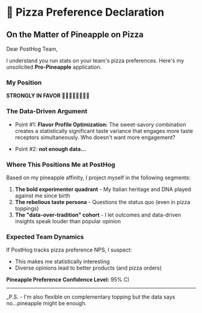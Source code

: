 # 🍕 Pizza Preference Declaration

## On the Matter of Pineapple on Pizza

Dear PostHog Team,

I understand you run stats on your team's pizza preferences. Here's my unsolicited **Pro-Pineapple** application.

### My Position

**STRONGLY IN FAVOR** 🍍🍍🍍🍍🍍🍍🍍🍍

### The Data-Driven Argument

- Point #1: **Flavor Profile Optimization:** The sweet-savory combination creates a statistically significant taste variance that engages more taste receptors simultaneously. Who doesn't want more engagement?

- Point #2: **not enough data...**

### Where This Positions Me at PostHog

Based on my pineapple affinity, I project myself in the following segments:

1. **The bold experimenter quadrant** - My Italian heritage and DNA played against me since birth
2. **The rebelious taste persona** - Questions the status quo (even in pizza toppings)
3. **The "data-over-tradition" cohort** - I let outcomes and data-driven insights speak louder than popular opinion

### Expected Team Dynamics

If PostHog tracks pizza preference NPS, I suspect:

- This makes me statistically interesting
- Diverse opinions lead to better products (and pizza orders)

**Pineapple Preference Confidence Level:** 95% CI

---

\_P.S. - I'm also flexible on complementary topping but the data says no...pineapple might be enough.
